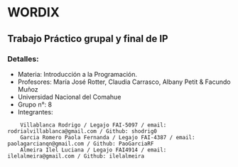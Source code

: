# WORDIX

## Trabajo Práctico grupal y final de IP

### Detalles: 

- Materia: Introducción a la Programación.
- Profesores: María José Rotter, Claudia Carrasco, Albany Petit & Facundo Muñoz
- Universidad Nacional del Comahue
- Grupo n°: 8
- Integrantes: 
```
    Villablanca Rodrigo / Legajo FAI-5097 / email: rodrialvillablanca@gmail.com / Github: shodrig0
    Garcia Romero Paola Fernanda / Legajo FAI-4387 / email: paolagarcianqn@gmail.com / Github: PaoGarciaRF
    Almeira Ilel Luciana / Legajo FAI4914 / email: ilelalmeira@gmail.com / Github: ilelalmeira
```
